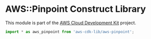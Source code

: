 # AWS::Pinpoint Construct Library


This module is part of the [AWS Cloud Development Kit](https://github.com/aws/aws-cdk) project.

```ts nofixture
import * as aws_pinpoint from 'aws-cdk-lib/aws-pinpoint';
```
